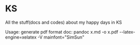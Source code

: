 # KS
All the stuff(docs and codes) about my happy days in KS

Usage:
generate pdf format doc:
pandoc x.md -o x.pdf --latex-engine=xelatex -V mainfont="SimSun"
